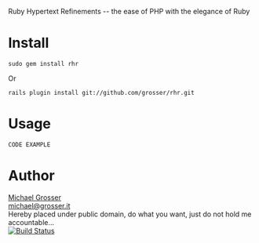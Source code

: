 Ruby Hypertext Refinements -- the ease of PHP with the elegance of Ruby

Install
=======
    sudo gem install rhr
Or

    rails plugin install git://github.com/grosser/rhr.git


Usage
=====
    CODE EXAMPLE

Author
======
[Michael Grosser](http://grosser.it)<br/>
michael@grosser.it<br/>
Hereby placed under public domain, do what you want, just do not hold me accountable...<br/>
[![Build Status](https://secure.travis-ci.org/grosser/rhr.png)](http://travis-ci.org/grosser/rhr)
